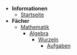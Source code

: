 * **Informationen**
    * [Startseite](/)
* **Fächer**
    * [Mathematik](/mathematik/)
        * [Algebra](/mathematik/algebra/)
            * [Wurzeln](/mathematik/algebra/wurzeln/)
                * [Aufgaben](/mathematik/algebra/wurzeln/aufgaben)